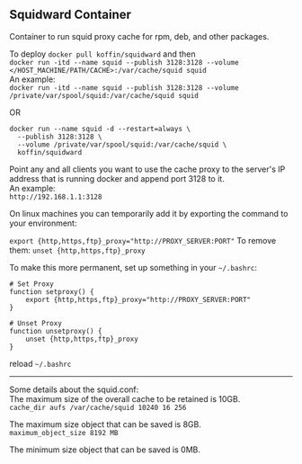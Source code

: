## Squidward Container
Container to run squid proxy cache for rpm, deb, and other packages.

To deploy
`docker pull koffin/squidward` and then  
`docker run -itd --name squid --publish 3128:3128 --volume </HOST_MACHINE/PATH/CACHE>:/var/cache/squid squid`  
An example:  
`docker run -itd --name squid --publish 3128:3128 --volume /private/var/spool/squid:/var/cache/squid squid`

OR
```
docker run --name squid -d --restart=always \
  --publish 3128:3128 \
  --volume /private/var/spool/squid:/var/cache/squid \
  koffin/squidward
```

Point any and all clients you want to use the cache proxy to the server's IP address that is running docker and append port 3128 to it.  
An example:  
`http://192.168.1.1:3128`  

On linux machines you can temporarily add it by exporting the command to your environment:  

`export {http,https,ftp}_proxy="http://PROXY_SERVER:PORT"` 
To remove them:
`unset {http,https,ftp}_proxy`

To make this more permanent, set up something in your `~/.bashrc`:  
```
# Set Proxy
function setproxy() {
    export {http,https,ftp}_proxy="http://PROXY_SERVER:PORT"
}

# Unset Proxy
function unsetproxy() {
    unset {http,https,ftp}_proxy
}
```  

reload `~/.bashrc`

---  
Some details about the squid.conf:  
The maximum size of the overall cache to be retained is 10GB.  
`cache_dir aufs /var/cache/squid 10240 16 256`  

The maximum size object that can be saved is 8GB.  
`maximum_object_size 8192 MB`  

The minimum size object that can be saved is 0MB. 
